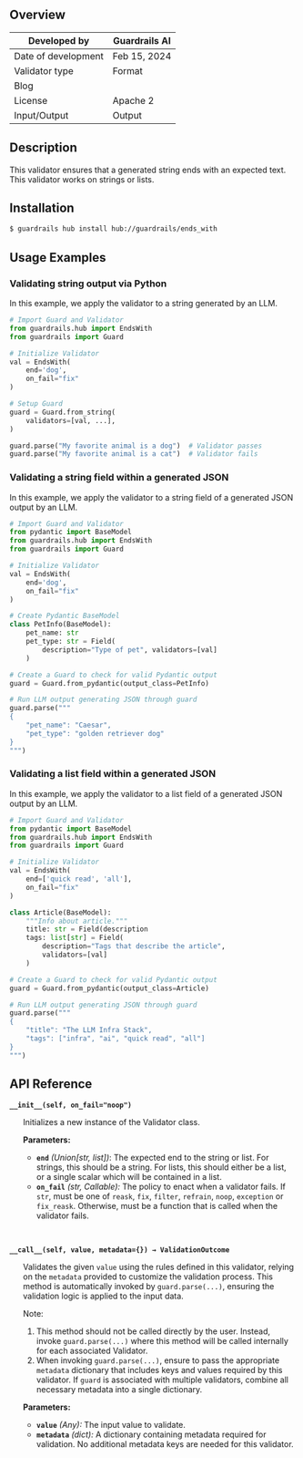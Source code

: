 ## Overview

| Developed by | Guardrails AI |
| --- | --- |
| Date of development | Feb 15, 2024 |
| Validator type | Format |
| Blog |  |
| License | Apache 2 |
| Input/Output | Output |

## Description

This validator ensures that a generated string ends with an expected text. This validator works on strings or lists.

## Installation

```bash
$ guardrails hub install hub://guardrails/ends_with
```

## Usage Examples

### Validating string output via Python

In this example, we apply the validator to a string generated by an LLM.

```python
# Import Guard and Validator
from guardrails.hub import EndsWith
from guardrails import Guard

# Initialize Validator
val = EndsWith(
    end='dog',
    on_fail="fix"
)

# Setup Guard
guard = Guard.from_string(
    validators=[val, ...],
)

guard.parse("My favorite animal is a dog")  # Validator passes
guard.parse("My favorite animal is a cat")  # Validator fails
```

### Validating a string field within a generated JSON

In this example, we apply the validator to a string field of a generated JSON output by an LLM.

```python
# Import Guard and Validator
from pydantic import BaseModel
from guardrails.hub import EndsWith
from guardrails import Guard

# Initialize Validator
val = EndsWith(
    end='dog',
    on_fail="fix"
)

# Create Pydantic BaseModel
class PetInfo(BaseModel):
    pet_name: str
    pet_type: str = Field(
        description="Type of pet", validators=[val]
    )

# Create a Guard to check for valid Pydantic output
guard = Guard.from_pydantic(output_class=PetInfo)

# Run LLM output generating JSON through guard
guard.parse("""
{
    "pet_name": "Caesar",
    "pet_type": "golden retriever dog"
}
""")
```

### Validating a list field within a generated JSON

In this example, we apply the validator to a list field of a generated JSON output by an LLM.

```python
# Import Guard and Validator
from pydantic import BaseModel
from guardrails.hub import EndsWith
from guardrails import Guard

# Initialize Validator
val = EndsWith(
    end=['quick read', 'all'],
    on_fail="fix"
)

class Article(BaseModel):
    """Info about article."""
    title: str = Field(description
    tags: list[str] = Field(
        description="Tags that describe the article",
        validators=[val]
    )

# Create a Guard to check for valid Pydantic output
guard = Guard.from_pydantic(output_class=Article)

# Run LLM output generating JSON through guard
guard.parse("""
{
    "title": "The LLM Infra Stack",
    "tags": ["infra", "ai", "quick read", "all"]
}
""")
```


## API Reference

**`__init__(self, on_fail="noop")`**
<ul>

Initializes a new instance of the Validator class.

**Parameters:**

- **`end`** _(Union[str, list])_: The expected end to the string or list. For strings, this should be a string. For lists, this should either be a list, or a single scalar which will be contained in a list.
- **`on_fail`** *(str, Callable):* The policy to enact when a validator fails. If `str`, must be one of `reask`, `fix`, `filter`, `refrain`, `noop`, `exception` or `fix_reask`. Otherwise, must be a function that is called when the validator fails.

</ul>

<br>

**`__call__(self, value, metadata={}) → ValidationOutcome`**

<ul>

Validates the given `value` using the rules defined in this validator, relying on the `metadata` provided to customize the validation process. This method is automatically invoked by `guard.parse(...)`, ensuring the validation logic is applied to the input data.

Note:

1. This method should not be called directly by the user. Instead, invoke `guard.parse(...)` where this method will be called internally for each associated Validator.
2. When invoking `guard.parse(...)`, ensure to pass the appropriate `metadata` dictionary that includes keys and values required by this validator. If `guard` is associated with multiple validators, combine all necessary metadata into a single dictionary.

**Parameters:**

- **`value`** *(Any):* The input value to validate.
- **`metadata`** *(dict):* A dictionary containing metadata required for validation. No additional metadata keys are needed for this validator.

</ul>

